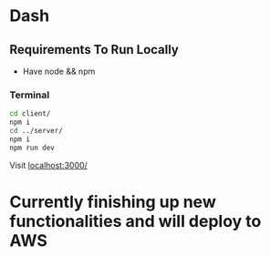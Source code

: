 # Dash

## Requirements To Run Locally

- Have node && npm

### Terminal

```bash
cd client/
npm i
cd ../server/
npm i
npm run dev
```

Visit [localhost:3000/](https://localhost:3000/)

# Currently finishing up new functionalities and will deploy to AWS

